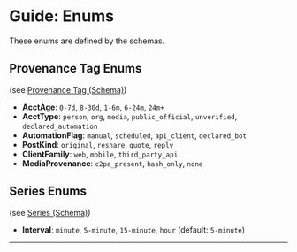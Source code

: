 # Guide: Enums

These enums are defined by the schemas.

## Provenance Tag Enums
(see [Provenance Tag (Schema)](../specs/ptag.md))

- **AcctAge**: `0-7d`, `8-30d`, `1-6m`, `6-24m`, `24m+`
- **AcctType**: `person`, `org`, `media`, `public_official`, `unverified`, `declared_automation`
- **AutomationFlag**: `manual`, `scheduled`, `api_client`, `declared_bot`
- **PostKind**: `original`, `reshare`, `quote`, `reply`
- **ClientFamily**: `web`, `mobile`, `third_party_api`
- **MediaProvenance**: `c2pa_present`, `hash_only`, `none`

## Series Enums
(see [Series (Schema)](../specs/ptag_series.md))

- **Interval**: `minute`, `5-minute`, `15-minute`, `hour` (default: `5-minute`)

---
